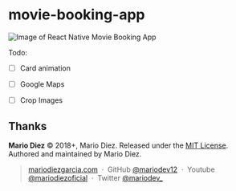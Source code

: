 # movie-booking-app

![Image of React Native Movie Booking App](https://i.imgur.com/1pBKf4S.jpg)

Todo: 

- [ ] Card animation
- [ ] Google Maps
- [ ] Crop Images


Thanks
------

**Mario Diez** © 2018+, Mario Diez. Released under the [MIT License].<br>
Authored and maintained by Mario Diez.

> [mariodiezgarcia.com](http://www.mariodiezgarcia.com) &nbsp;&middot;&nbsp;
> GitHub [@mariodev12](https://github.com/mariodev12) &nbsp;&middot;&nbsp;
> Youtube [@mariodiezoficial](https://www.youtube.com/channel/UCisGMoxaVxJMcbio2FBHORg) &nbsp;&middot;&nbsp;
> Twitter [@mariodev_](https://twitter.com/mariodev_)

[MIT License]: http://mit-license.org/
